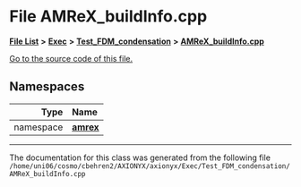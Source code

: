 
# File AMReX\_buildInfo.cpp


[**File List**](files.md) **>** [**Exec**](dir_43a12cefb7942b6f49b5b628aafd3192.md) **>** [**Test\_FDM\_condensation**](dir_298a46e2eb325c328861268c05086637.md) **>** [**AMReX\_buildInfo.cpp**](Test__FDM__condensation_2AMReX__buildInfo_8cpp.md)

[Go to the source code of this file.](Test__FDM__condensation_2AMReX__buildInfo_8cpp_source.md)












## Namespaces

| Type | Name |
| ---: | :--- |
| namespace | [**amrex**](namespaceamrex.md) <br> |















------------------------------
The documentation for this class was generated from the following file `/home/uni06/cosmo/cbehren2/AXIONYX/axionyx/Exec/Test_FDM_condensation/AMReX_buildInfo.cpp`